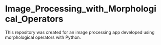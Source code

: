 # Image_Processing_with_Morphological_Operators
This repository was created for an image processing app developed using morphological operators with Python.
